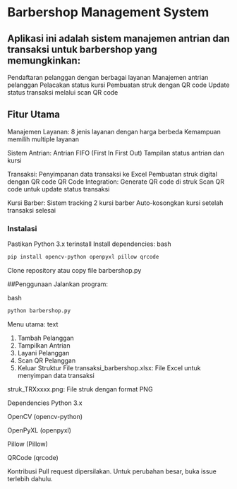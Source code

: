 # Barbershop Management System

## Aplikasi ini adalah sistem manajemen antrian dan transaksi untuk barbershop yang memungkinkan:

Pendaftaran pelanggan dengan berbagai layanan
Manajemen antrian pelanggan
Pelacakan status kursi
Pembuatan struk dengan QR code
Update status transaksi melalui scan QR code

## Fitur Utama
Manajemen Layanan:
8 jenis layanan dengan harga berbeda
Kemampuan memilih multiple layanan

Sistem Antrian:
Antrian FIFO (First In First Out)
Tampilan status antrian dan kursi

Transaksi:
Penyimpanan data transaksi ke Excel
Pembuatan struk digital dengan QR code
QR Code Integration:
Generate QR code di struk
Scan QR code untuk update status transaksi

Kursi Barber:
Sistem tracking 2 kursi barber
Auto-kosongkan kursi setelah transaksi selesai

### Instalasi
Pastikan Python 3.x terinstall
Install dependencies:
bash
```bash
pip install opencv-python openpyxl pillow qrcode
```

Clone repository atau copy file barbershop.py

##Penggunaan
Jalankan program:

bash
```bash
python barbershop.py
```

Menu utama:
text
1. Tambah Pelanggan
2. Tampilkan Antrian
3. Layani Pelanggan
4. Scan QR Pelanggan
5. Keluar
Struktur File
transaksi_barbershop.xlsx: File Excel untuk menyimpan data transaksi

struk_TRXxxxx.png: File struk dengan format PNG

Dependencies
Python 3.x

OpenCV (opencv-python)

OpenPyXL (openpyxl)

Pillow (Pillow)

QRCode (qrcode)

Kontribusi
Pull request dipersilakan. Untuk perubahan besar, buka issue terlebih dahulu.
